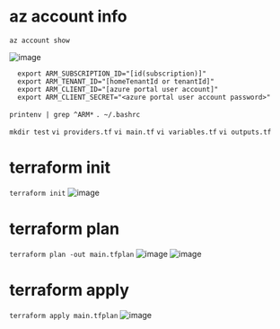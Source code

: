 # az account info
`az account show`

  ![image](https://user-images.githubusercontent.com/126428788/227119299-7c7fede5-854d-4e3e-9c51-8ee8d390e49e.png)

````
  export ARM_SUBSCRIPTION_ID="[id(subscription)]"
  export ARM_TENANT_ID="[homeTenantId or tenantId]"
  export ARM_CLIENT_ID="[azure portal user account]"
  export ARM_CLIENT_SECRET="<azure portal user account password>"
````

`printenv | grep ^ARM*`
`. ~/.bashrc`

 `mkdir test`
 `vi providers.tf`
 `vi main.tf`
 `vi variables.tf`
 `vi outputs.tf`


# terraform init
`terraform init`
![image](https://user-images.githubusercontent.com/126428788/227118353-1c92eaa2-8f07-4ab7-ba8b-f50a04b7bdd1.png)

# terraform plan
`terraform plan -out main.tfplan`
![image](https://user-images.githubusercontent.com/126428788/227118050-5378bdb2-b0ec-46db-aa95-8248cf8ce46d.png)
![image](https://user-images.githubusercontent.com/126428788/227118224-37e41bd6-aabb-4bd8-906d-16b7a71944b7.png)

# terraform apply
`terraform apply main.tfplan`
![image](https://user-images.githubusercontent.com/126428788/227118872-990a89d3-3d3d-4418-b131-23f9569d5944.png)

